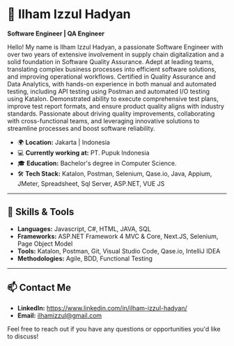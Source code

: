 # 📌 Ilham Izzul Hadyan

**Software Engineer | QA Engineer**

Hello! My name is Ilham Izzul Hadyan, a passionate Software Engineer with over two years of extensive involvement in supply chain digitalization and a solid foundation in Software Quality Assurance. Adept at leading teams, translating complex business processes into efficient software solutions, and improving operational workflows. Certified in Quality Assurance and Data Analytics, with hands-on experience in both manual and automated testing, including API testing using Postman and automated I/O testing using Katalon. Demonstrated ability to execute comprehensive test plans, improve test report formats, and ensure product quality aligns with industry standards. Passionate about driving quality improvements, collaborating with cross-functional teams, and leveraging innovative solutions to streamline processes and boost software reliability.

- 🌍 **Location:** Jakarta | Indonesia
- 💻 **Currently working at:** PT. Pupuk Indonesia
- 🎓 **Education:** Bachelor's degree in Computer Science.
- 🛠 **Tech Stack:** Katalon, Postman, Selenium, Qase.io, Java, Appium, JMeter, Spreadsheet, Sql Server, ASP.NET, VUE JS

---

## 🌱 Skills & Tools

- **Languages:** Javascript, C#, HTML, JAVA, SQL
- **Frameworks:**  ASP.NET Framework 4 MVC & Core, Next.JS, Selenium, Page Object Model
- **Tools:** Katalon, Postman, Git, Visual Studio Code, Qase.io, IntelliJ IDEA
- **Methodologies:** Agile, BDD, Functional Testing

---

## 📫 Contact Me

- **LinkedIn:** https://www.linkedin.com/in/ilham-izzul-hadyan/
- **Email:** ilhamizzul@gmail.com

Feel free to reach out if you have any questions or opportunities you'd like to discuss!
